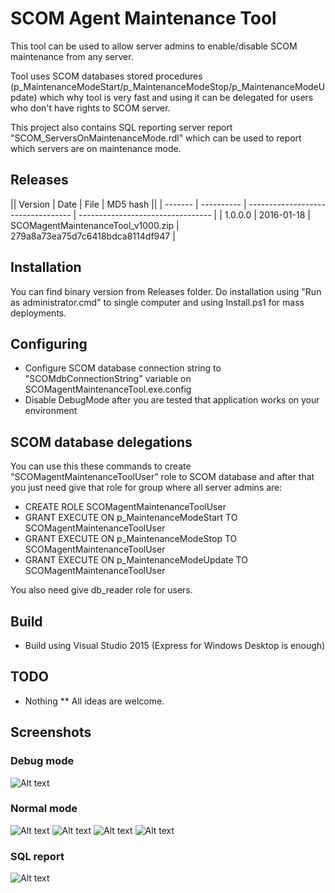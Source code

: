 # SCOM Agent Maintenance Tool
This tool can be used to allow server admins to enable/disable SCOM maintenance from any server.

Tool uses SCOM databases stored procedures (p_MaintenanceModeStart/p_MaintenanceModeStop/p_MaintenanceModeUpdate) which why tool is very fast and using it can be delegated for users who don't have rights to SCOM server.

This project also contains SQL reporting server report "SCOM_ServersOnMaintenanceMode.rdl" which can be used to report which servers are on maintenance mode.

## Releases
|| Version | Date | File | MD5 hash ||
| ------- | ---------- | ---------------------------------- | --------------------------------- |
| 1.0.0.0 | 2016-01-18 | SCOMagentMaintenanceTool_v1000.zip | 279a8a73ea75d7c6418bdca8114df947 |

## Installation
You can find binary version from Releases folder.
Do installation using "Run as administrator.cmd" to single computer and using Install.ps1 for mass deployments.

## Configuring
* Configure SCOM database connection string to "SCOMdbConnectionString" variable on SCOMagentMaintenanceTool.exe.config
* Disable DebugMode after you are tested that application works on your environment

## SCOM database delegations
You can use this these commands to create "SCOMagentMaintenanceToolUser" role to SCOM database and after that you just need give that role for group where all server admins are:
* CREATE ROLE SCOMagentMaintenanceToolUser
* GRANT EXECUTE ON p_MaintenanceModeStart TO SCOMagentMaintenanceToolUser
* GRANT EXECUTE ON p_MaintenanceModeStop TO SCOMagentMaintenanceToolUser
* GRANT EXECUTE ON p_MaintenanceModeUpdate TO SCOMagentMaintenanceToolUser

You also need give db_reader role for users.

## Build
* Build using Visual Studio 2015 (Express for Windows Desktop is enough)

## TODO
* Nothing
** All ideas are welcome.

## Screenshots
### Debug mode
![Alt text](https://raw.githubusercontent.com/olljanat/SCOMagentMaintenanceTool/master/Screenshots/DebugMode.PNG "Debug mode")
### Normal mode
![Alt text](https://raw.githubusercontent.com/olljanat/SCOMagentMaintenanceTool/master/Screenshots/NormalMode_after_start.PNG "Normal mode after start")
![Alt text](https://raw.githubusercontent.com/olljanat/SCOMagentMaintenanceTool/master/Screenshots/NormalMode_maintenance_enabled.PNG "Normal mode maintenance enabled")
![Alt text](https://raw.githubusercontent.com/olljanat/SCOMagentMaintenanceTool/master/Screenshots/NormalMode_maintenance_updated.PNG "Normal mode maintenance updated")
![Alt text](https://raw.githubusercontent.com/olljanat/SCOMagentMaintenanceTool/master/Screenshots/NormalMode_maintenance_disabled.PNG "Normal mode maintenance disabled")
### SQL report
![Alt text](https://raw.githubusercontent.com/olljanat/SCOMagentMaintenanceTool/master/Screenshots/SQLreport.PNG "SQL report")